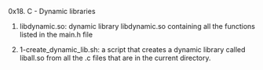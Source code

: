 0x18. C - Dynamic libraries

1. libdynamic.so: dynamic library libdynamic.so containing all the functions listed
in the main.h file

2. 1-create_dynamic_lib.sh: a script that creates a dynamic library called
liball.so from all the .c files that are in the current directory.
